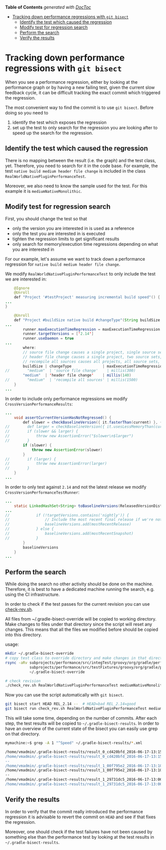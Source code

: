 <!-- START doctoc generated TOC please keep comment here to allow auto update -->
<!-- DON'T EDIT THIS SECTION, INSTEAD RE-RUN doctoc TO UPDATE -->
**Table of Contents**  *generated with [DocToc](https://github.com/thlorenz/doctoc)*

- [Tracking down performance regressions with `git bisect`](#tracking-down-performance-regressions-with-git-bisect)
  - [Identify the test which caused the regression](#identify-the-test-which-caused-the-regression)
  - [Modify test for regression search](#modify-test-for-regression-search)
  - [Perform the search](#perform-the-search)
  - [Verify the results](#verify-the-results)

<!-- END doctoc generated TOC please keep comment here to allow auto update -->

# Tracking down performance regressions with `git bisect`

When you see a performance regression, either by looking at the performance graph
or by having a new failing test, given the current slow feedback cycle, it can
be difficult tracking the exact commit which triggered the regression.

The most convenient way to find the commit is to use `git bisect`. Before doing so
you need to
 1. identify the test which exposes the regression
 2. set up the test to only search for the regression you are looking after to speed up the search for the regression.

## Identify the test which caused the regression

There is no mapping between the result (i.e. the graph) and the test class, yet.
Therefore, you need to search for it in the code base. For example, the test
`native build medium header file change` is included in the class `RealWorldNativePluginPerformanceTest`.

Moreover, we also need to know the sample used for the test. For this example it is `mediumNativeMonolithic`.

## Modify test for regression search

First, you should change the test so that
 - only the version you are interested in is used as a reference
 - only the test you are interested in is executed
 - tighten the regression limits to get significant results
 - only search for memory/execution time regressions depending on what you are interested in
 
For our example, let's assume we want to track down a performance regression for `native build medium header file change`. 

We modify `RealWorldNativePluginPerformanceTest` to only include the test we are interested in:
```java
    @Ignore
    @Unroll
    def "Project '#testProject' measuring incremental build speed"() {
...
}

    @Unroll
    def "Project #buildSize native build #changeType"(String buildSize, String changeType, Amount<Duration> maxExecutionTimeRegression, String changedFile, Closure changeClosure) {
...
        runner.maxExecutionTimeRegression = maxExecutionTimeRegression
        runner.targetVersions = ['2.14']
        runner.useDaemon = true
...
        where:
        // source file change causes a single project, single source set, single file to be recompiled.
        // header file change causes a single project, two source sets, some files to be recompiled.
        // recompile all sources causes all projects, all source sets, all files to be recompiled.
        buildSize | changeType              | maxExecutionTimeRegression | changedFile                       | changeClosure
//        "medium"  | 'source file change'    | millis(300)                | 'modules/project5/src/src100_c.c' | this.&changeCSource
        "medium"  | 'header file change'    | millis(140)                | 'modules/project1/src/src50_h.h'  | this.&changeHeader
//        "medium"  | 'recompile all sources' | millis(1500)               | 'common.gradle'                   | this.&changeArgs
    }
...
```

In order to include only performance regressions we modify `CrossVersionPerformanceResults`:

```java
...
    void assertCurrentVersionHasNotRegressed() {
        def slower = checkBaselineVersion({ it.fasterThan(current) }, { it.getSpeedStatsAgainst(displayName, current) })
//        def larger = checkBaselineVersion({ it.usesLessMemoryThan(current) }, { it.getMemoryStatsAgainst(displayName, current) })
//        if (slower && larger) {
//            throw new AssertionError("$slower\n$larger")
//        }
        if (slower) {
            throw new AssertionError(slower)
        }
//        if (larger) {
//            throw new AssertionError(larger)
//        }
    }
...
```

In order to only test against `2.14` and not the latest release we modify `CrossVersionPerformanceTestRunner`:

```java
...
    static LinkedHashSet<String> toBaselineVersions(ReleasedVersionDistributions releases, List<String> targetVersions, boolean adhocRun) {
...
//            if (!targetVersions.contains('nightly')) {
//                // Include the most recent final release if we're not testing against a nightly
//                baselineVersions.add(mostRecentRelease)
//            } else {
//                baselineVersions.add(mostRecentSnapshot)
//            }
        }
        baselineVersions
    }
...
```

## Perform the search

While doing the search no other activity should be done on the machine. Therefore, it
is best to have a dedicated machine running the search, e.g. using the CI infrastructure.

In order to check if the test passes for the current revision you can use [check-rev.sh](check-rev.sh).

All files from ~/.gradle-bisect-override will be copied to working directory. Make changes to files under that directory since the script will reset any changes.
This means that all the files we modified before should be copied into this directory.

usage:

```bash
mkdir ~/.gradle-bisect-override
# copy test class to override directory and make changes in that directory
rsync -aRv subprojects/performance/src/integTest/groovy/org/gradle/performance/RealWorldNativePluginPerformanceTest.groovy \
           subprojects/performance/src/testFixtures/groovy/org/gradle/performance/fixture/{CrossVersionPerformanceResults,CrossVersionPerformanceTestRunner}.groovy \
           ~/.gradle-bisect-override

# check revision
./check_rev.sh RealWorldNativePluginPerformanceTest mediumNativeMonolithic
```

Now you can use the script automatically with `git bisect`.

```bash
git bisect start HEAD REL_2.14 --  # HEAD=bad REL_2.14=good
git bisect run check_rev.sh RealWorldNativePluginPerformanceTest mediumNativeMonolithic
```

This will take some time, depending on the number of commits. After each step, the test results will
be copied to `~/.gradle-bisect-results`. In order to have an overview of the current state
of the bisect you can easily use grep on that directory.

```bash
mymachine:~$ grep -A 1 "^Speed" ~/.gradle-bisect-results/*.xml

/home/vmadmin/.gradle-bisect-results/result_0_cd420bfd_2016-06-17-13:15:11.xml:Speed Results for test project 'mediumNativeMonolithic' with tasks build: we're slower than 2.14.
/home/vmadmin/.gradle-bisect-results/result_0_cd420bfd_2016-06-17-13:15:11.xml-Difference: 3.8 ms slower (3.8 ms), 0.39%, max regression: 140 ms
--
/home/vmadmin/.gradle-bisect-results/result_1_00f795e2_2016-06-17-13:10:45.xml:Speed Results for test project 'mediumNativeMonolithic' with tasks build: we're slower than 2.14.
/home/vmadmin/.gradle-bisect-results/result_1_00f795e2_2016-06-17-13:10:45.xml-Difference: 170.4 ms slower (170.4 ms), 17.21%, max regression: 140 ms
--
/home/vmadmin/.gradle-bisect-results/result_1_29731dc5_2016-06-17-13:06:17.xml:Speed Results for test project 'mediumNativeMonolithic' with tasks build: we're slower than 2.14.
/home/vmadmin/.gradle-bisect-results/result_1_29731dc5_2016-06-17-13:06:17.xml-Difference: 155.4 ms slower (155.4 ms), 15.62%, max regression: 140 ms
```

## Verify the results

In order to verify that the commit really introduced the performance regression it
is advisable to revert the commit on `HEAD` and see if that
fixes the regression.

Moreover, one should check if the test failures have not been caused by something else than the
performance test by looking at the test results in `~/.gradle-bisect-results`.
